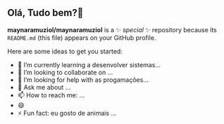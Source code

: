 ## Olá, Tudo bem?👋


**maynaramuziol/maynaramuziol** is a ✨ _special_ ✨ repository because its `README.md` (this file) appears on your GitHub profile.

Here are some ideas to get you started:

- 🌱 I’m currently learning a desenvolver sistemas...
- 👯 I’m looking to collaborate on ...
- 🤔 I’m looking for help with as progamações...
- 💬 Ask me about ...
- 📫 How to reach me: ...
- 😄
- ⚡ Fun fact: eu gosto de animais ...

